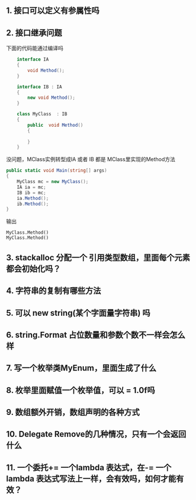 ## 1.  接口可以定义有参属性吗


## 2. 接口继承问题

下面的代码能通过编译吗
```cs
    interface IA
    {
        void Method();
    }

    interface IB : IA
    {
        new void Method();
    }

    class MyClass  : IB
    {
        public  void Method()
        {
            
        }
    }
```

没问题，MClass实例转型成IA 或者 IB 都是 MClass里实现的Method方法
```cs
public static void Main(string[] args)
{
	MyClass mc = new MyClass();
	IA ia = mc;
	IB ib = mc;
	ia.Method();
	ib.Method();
}
```

输出
```
MyClass.Method()
MyClass.Method()
```

## 3. stackalloc 分配一个 引用类型数组，里面每个元素都会初始化吗？

## 4. 字符串的复制有哪些方法

## 5. 可以 new string(某个字面量字符串) 吗
## 6. string.Format 占位数量和参数个数不一样会怎么样

## 7. 写一个枚举类MyEnum，里面生成了什么

## 8. 枚举里面赋值一个枚举值，可以 = 1.0f吗
## 9. 数组额外开销，数组声明的各种方式
## 10. Delegate Remove的几种情况，只有一个会返回什么

## 11. 一个委托+= 一个lambda 表达式，在-= 一个lambda 表达式写法上一样，会有效吗，如何才能有效？ 